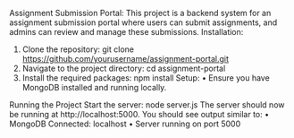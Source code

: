 Assignment Submission Portal:
	This project is a backend system for an assignment submission portal where users can submit assignments, and admins can review and manage these submissions.
Installation:
1. Clone the repository:
      	git clone https://github.com/yourusername/assignment-portal.git
2. Navigate to the project directory:
	cd assignment-portal
3. Install the required packages:
	npm install
Setup:
•	Ensure you have MongoDB installed and running locally.

Running the Project
Start the server:
	node server.js
The server should now be running at http://localhost:5000. You should see output similar to:
•	MongoDB Connected: localhost
•	Server running on port 5000

